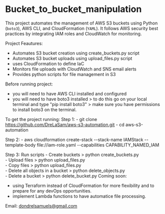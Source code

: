 # Bucket_to_bucket_manipulation
This project automates the management of AWS S3 buckets using Python (`boto3`), AWS CLI, and CloudFormation (`YAML`). It follows AWS security best practices by integrating IAM roles and CloudWatch for monitoring.


Project Feautures:
  - Automates S3 bucket creation using create_buckets.py script
  - Automates S3 bucket uploads using upload_files.py script
  - uses CloudFormation to define IaC
  - Monitors file uploads with CloudWatch and SNS email alerts
  - Provides python scripts for file management in S3


Before running project:
  - you will need to have AWS CLI installed and configured
  - you will need to have boto3 installed
        > to do this go on your local terminal and type "pip install boto3"
        > make sure you have permissions to install boto3 on the terminal.



To get the project running:
  Step 1:
    - git clone https://github.com/DreLaSam/aws-s3-automation.git
    - cd aws-s3-automation


  Step 2:
    - aws cloudformation create-stack --stack-name IAMStack --template-body file://iam-role.yaml --capabilities CAPABILITY_NAMED_IAM

  Step 3: Run scripts
     - Create buckets
         > python create_buckets.py         
       - Upload files
           > python upload_files.py        
      - Copy files
           > python upload_files.py        
      - Delete all objects in a bucket
           > python delete_objects.py       
      - Delete a bucket
           > python delete_bucket.py
Coming soon:
  - using Terraform instead of CloudFormation for more flexibility and to prepare for any devOps opportunities.
  - implement Lambda functions to have automatice file processing.


Email: dondrelsamuels@gmail.com
  


   

